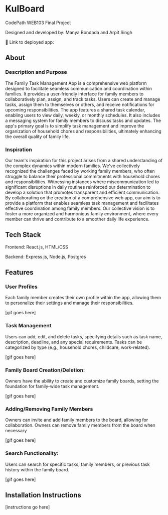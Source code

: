 # KulBoard

CodePath WEB103 Final Project

Designed and developed by: Manya Bondada and Arpit Singh

🔗 Link to deployed app:

## About

### Description and Purpose

The Family Task Management App is a comprehensive web platform designed to facilitate seamless communication and coordination within families. It provides a user-friendly interface for family members to collaboratively plan, assign, and track tasks. Users can create and manage tasks, assign them to themselves or others, and receive notifications for upcoming responsibilities. The app features a shared task calendar, enabling users to view daily, weekly, or monthly schedules. It also includes a messaging system for family members to discuss tasks and updates. The app's primary goal is to simplify task management and improve the organization of household chores and responsibilities, ultimately enhancing the overall quality of family life.

### Inspiration

Our team's inspiration for this project arises from a shared understanding of the complex dynamics within modern families. We've collectively recognized the challenges faced by working family members, who often struggle to balance their professional commitments with household chores and responsibilities. Witnessing instances where miscommunication led to significant disruptions in daily routines reinforced our determination to develop a solution that promotes transparent and efficient communication. By collaborating on the creation of a comprehensive web app, our aim is to provide a platform that enables seamless task management and facilitates effective coordination among family members. Our collective vision is to foster a more organized and harmonious family environment, where every member can thrive and contribute to a smoother daily life experience.

## Tech Stack

Frontend: React.js, HTML/CSS

Backend: Express.js, Node.js, Postgres

## Features

### User Profiles

Each family member creates their own profile within the app, allowing them to personalize their settings and manage their responsibilities.

[gif goes here]

### Task Management

Users can add, edit, and delete tasks, specifying details such as task name, description, deadline, and any special requirements. Tasks can be categorized by type (e.g., household chores, childcare, work-related).

[gif goes here]

### Family Board Creation/Deletion:

Owners have the ability to create and customize family boards, setting the foundation for family-wide task management.

[gif goes here]

### Adding/Removing Family Members

Owners can invite and add family members to the board, allowing for collaboration. Owners can remove family members from the board when necessary

[gif goes here]

### Search Functionality:

Users can search for specific tasks, family members, or previous task history within the family board.

[gif goes here]

## Installation Instructions

[instructions go here]
